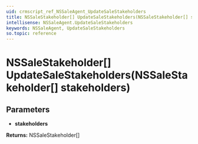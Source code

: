 ```yaml
---
uid: crmscript_ref_NSSaleAgent_UpdateSaleStakeholders
title: NSSaleStakeholder[] UpdateSaleStakeholders(NSSaleStakeholder[] stakeholders)
intellisense: NSSaleAgent.UpdateSaleStakeholders
keywords: NSSaleAgent, UpdateSaleStakeholders
so.topic: reference
---
```


# NSSaleStakeholder[] UpdateSaleStakeholders(NSSaleStakeholder[] stakeholders)

## Parameters

* **stakeholders** 

**Returns:** NSSaleStakeholder[]
